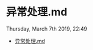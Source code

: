 # 异常处理.md
Thursday, March 7th 2019, 22:49

<!-- @import "[TOC]" {cmd="toc" depthFrom=1 depthTo=6 orderedList=false} -->
<!-- code_chunk_output -->

* [异常处理.md](#异常处理md)

<!-- /code_chunk_output -->
